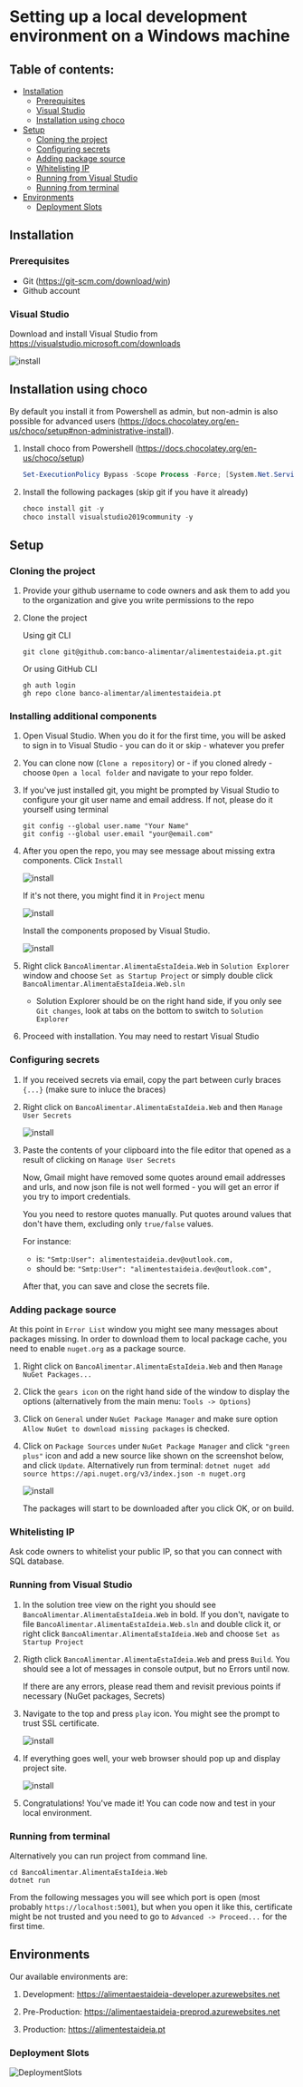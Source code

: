 # Setting up a local development environment on a Windows machine

## Table of contents:
- [Installation](#installation)
    - [Prerequisites](#prerequisites)
    - [Visual Studio](#visual-studio)
    - [Installation using choco](#installation-using-choco)
- [Setup](#setup)
    - [Cloning the project](#cloning-the-project)
    - [Configuring secrets](#configuring-secrets)
    - [Adding package source](#adding-package-source)
    - [Whitelisting IP](#whitelisting-ip)
    - [Running from Visual Studio](#running-from-visual-studio)
    - [Running from terminal](#running-from-terminal)
- [Environments](#environments)
    - [Deployment Slots](#deployment-slots)

## Installation

### Prerequisites

- Git (<https://git-scm.com/download/win>)
- Github account

### Visual Studio

Download and install Visual Studio from <https://visualstudio.microsoft.com/downloads>

![install](images/win-001-download-vs.png)

## Installation using choco

By default you install it from Powershell as admin, but non-admin is also possible for advanced users (<https://docs.chocolatey.org/en-us/choco/setup#non-administrative-install>).

1. Install choco from Powershell (<https://docs.chocolatey.org/en-us/choco/setup>)

    ```powershell
    Set-ExecutionPolicy Bypass -Scope Process -Force; [System.Net.ServicePointManager]::SecurityProtocol = [System.Net.ServicePointManager]::SecurityProtocol -bor 3072; iex ((New-Object System.Net.WebClient).DownloadString('https://chocolatey.org/install.ps1'))
    ```

2. Install the following packages (skip git if you have it already)

    ```powershell
    choco install git -y
    choco install visualstudio2019community -y
    ```

## Setup

### Cloning the project

1. Provide your github username to code owners and ask them to add you to the organization and give you write permissions to the repo

2. Clone the project

    Using git CLI
    ```
    git clone git@github.com:banco-alimentar/alimentestaideia.pt.git
    ```

    Or using GitHub CLI
    ```
    gh auth login
    gh repo clone banco-alimentar/alimentestaideia.pt
    ```

### Installing additional components

1. Open Visual Studio. When you do it for the first time, you will be asked to sign in to Visual Studio - you can do it or skip - whatever you prefer

2. You can clone now (`Clone a repository`) or - if you cloned alredy - choose `Open a local folder` and navigate to your repo folder.

3. If you've just installed git, you might be prompted by Visual Studio to configure your git user name and email address. If not, please do it yourself using terminal

    ```
    git config --global user.name "Your Name"
    git config --global user.email "your@email.com"
    ```

4. After you open the repo, you may see message about missing extra components. Click `Install`

    ![install](images/win-003-install-missing-features.png)

    If it's not there, you might find it in `Project` menu

    ![install](images/win-004-project-install-missing-features.png)

    Install the components proposed by Visual Studio.

    ![install](images/win-005-install-additional.png)

5. Right click `BancoAlimentar.AlimentaEstaIdeia.Web` in `Solution Explorer` window and choose `Set as Startup Project` or simply double click `BancoAlimentar.AlimentaEstaIdeia.Web.sln`

      - Solution Explorer should be on the right hand side, if you only see `Git changes`, look at tabs on the bottom to switch to `Solution Explorer`

3. Proceed with installation. You may need to restart Visual Studio

### Configuring secrets

1. If you received secrets via email, copy the part between curly braces `{...}` (make sure to inluce the braces)

2. Right click on `BancoAlimentar.AlimentaEstaIdeia.Web` and then `Manage User Secrets`

      ![install](images/win-006-manage-user-secrets.png)

3. Paste the contents of your clipboard into the file editor that opened as a result of clicking on `Manage User Secrets`

      Now, Gmail might have removed some quotes around email addresses and urls, and now json file is not well formed - you will get an error if you try to import credentials.

      You you need to restore quotes manually. Put quotes around values that don't have them, excluding only `true/false` values.

      For instance:

      - is: `"Smtp:User": alimentestaideia.dev@outlook.com,`
      - should be: `"Smtp:User": "alimentestaideia.dev@outlook.com",`

      After that, you can save and close the secrets file.

### Adding package source

At this point in `Error List` window you might see many messages about packages missing. In order to download them to local package cache, you need to enable `nuget.org` as a package source.

1. Right click on `BancoAlimentar.AlimentaEstaIdeia.Web` and then `Manage NuGet Packages...`

2. Click the `gears icon` on the right hand side of the window to display the options (alternatively from the main menu: `Tools -> Options`)

3. Click on `General` under `NuGet Package Manager` and make sure option `Allow NuGet to download missing packages` is checked.

3. Click on `Package Sources` under `NuGet Package Manager` and click `"green plus"` icon and add a new source like shown on the screenshot below, and click `Update`. Alternatively run from terminal: `dotnet nuget add source https://api.nuget.org/v3/index.json -n nuget.org`

      ![install](images/win-007-nuget-packages-source.png)

      The packages will start to be downloaded after you click OK, or on build.

### Whitelisting IP

Ask code owners to whitelist your public IP, so that you can connect with SQL database.

### Running from Visual Studio

1. In the solution tree view on the right you should see `BancoAlimentar.AlimentaEstaIdeia.Web` in bold. If you don't, navigate to file `BancoAlimentar.AlimentaEstaIdeia.Web.sln` and double click it, or right click `BancoAlimentar.AlimentaEstaIdeia.Web` and choose `Set as Startup Project`

2. Rigth click `BancoAlimentar.AlimentaEstaIdeia.Web` and press `Build`. You should see a lot of messages in console output, but no Errors until now.

      If there are any errors, please read them and revisit previous points if necessary (NuGet packages, Secrets)


3. Navigate to the top and press `play` icon. You might see the prompt to trust SSL certificate.

   ![install](images/win-008-ssl-cert.png)

4. If everything goes well, your web browser should pop up and display project site.

      ![install](images/win-009-success.png)

5. Congratulations! You've made it! You can code now and test in your local environment.

### Running from terminal

Alternatively you can run project from command line.

```
cd BancoAlimentar.AlimentaEstaIdeia.Web
dotnet run
```

From the following messages you will see which port is open (most probably `https://localhost:5001`), but when you open it like this, certificate might be not trusted and you need to go to `Advanced -> Proceed...` for the first time.

## Environments 

Our available environments are:

1. Development: https://alimentaestaideia-developer.azurewebsites.net

2. Pre-Production: https://alimentaestaideia-preprod.azurewebsites.net

3. Production: https://alimentestaideia.pt

### Deployment Slots

![DeploymentSlots](images/mac-015-deployment-slots.png)
